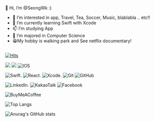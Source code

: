 ##
👋 Hi, I’m @SeongWk :)
- 👀 I’m interested in app, Travel, Tea, Soccer, Music, blablabla .. etc!!
- 🌱 I’m currently learning Swift with Xcode 
- 📫 I’m studying App 
- 📖 I’m majored in Computer Science 
- 😁My hobby is walking park and See netflix documentary!
##



[![Hits](https://hits.seeyoufarm.com/api/count/incr/badge.svg?url=https%3A%2F%2Fgithub.com%2FSeongWk&count_bg=%23C89B3D&title_bg=%23555555&icon=ios.svg&icon_color=%23E7E7E7&title=hits&edge_flat=false)](https://hits.seeyoufarm.com)

<img src="https://img.shields.io/badge/MacOS-white?style=flat&logo=MacOS&logoColor=000000"/> <img src="https://img.shields.io/badge/Apple-white?style=flat&logo=Apple&logoColor=000000"/>  ![IOS]("https://img.shields.io/badge/iOS-white?style=flat&logo=ios&logoColor=00000")


![Swift](https://img.shields.io/badge/swift-F54A2A?style=for-the-badge&logo=swift&logoColor=white). ![React](https://img.shields.io/badge/react-%2320232a.svg?style=for-the-badge&logo=react&logoColor=%2361DAFB). ![Xcode](https://img.shields.io/badge/Xcode-007ACC?style=for-the-badge&logo=Xcode&logoColor=white). ![Git](https://img.shields.io/badge/git-%23F05033.svg?style=for-the-badge&logo=git&logoColor=white) ![GitHub](https://img.shields.io/badge/github-%23121011.svg?style=for-the-badge&logo=github&logoColor=white)


![LinkedIn](https://img.shields.io/badge/linkedin-%230077B5.svg?style=for-the-badge&logo=linkedin&logoColor=white). ![KakaoTalk](https://img.shields.io/badge/kakaotalk-ffcd00.svg?style=for-the-badge&logo=kakaotalk&logoColor=000000) ![Facebook](https://img.shields.io/badge/Facebook-%231877F2.svg?style=for-the-badge&logo=Facebook&logoColor=white)


![BuyMeACoffee](https://img.shields.io/badge/Buy%20Me%20a%20Coffee-ffdd00?style=for-the-badge&logo=buy-me-a-coffee&logoColor=black)


![Top Langs](https://github-readme-stats.vercel.app/api/top-langs/?username=Seongwk&layout=compact&theme=tokyonight) 

![Anurag's GitHub stats](https://github-readme-stats.vercel.app/api?username=Seongwk&show_icons=true&theme=dracula)





